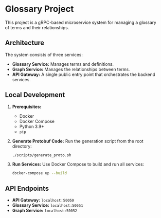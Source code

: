 # Glossary Project

This project is a gRPC-based microservice system for managing a glossary of terms and their relationships.

## Architecture

The system consists of three services:
- **Glossary Service:** Manages terms and definitions.
- **Graph Service:** Manages the relationships between terms.
- **API Gateway:** A single public entry point that orchestrates the backend services.

## Local Development

1.  **Prerequisites:**
    - Docker
    - Docker Compose
    - Python 3.9+
    - `pip`

2.  **Generate Protobuf Code:**
    Run the generation script from the root directory:
    ```bash
    ./scripts/generate_proto.sh
    ```

3.  **Run Services:**
    Use Docker Compose to build and run all services:
    ```bash
    docker-compose up --build
    ```

## API Endpoints

- **API Gateway:** `localhost:50050`
- **Glossary Service:** `localhost:50051`
- **Graph Service:** `localhost:50052`